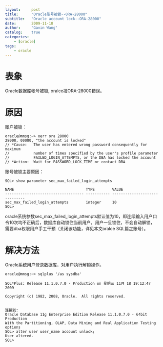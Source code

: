 ```yaml
---
layout:     post
title:      "Oracle账号被锁--ORA-28000"
subtitle:   "Oracle account lock--ORA-28000"
date:       2009-11-18
author:     "Gavin Wang"
catalog:    true
categories:
    - [oracle]
tags:
    - oracle
---
```



# 表象

Oracle数据库帐号被锁, oralce报ORA-28000错误。

# 原因

账户被锁：

```shell
oracle@mmsg:~> oerr ora 28000
28000, 00000, "the account is locked"
// *Cause:   The user has entered wrong password consequently for maximum
//           number of times specified by the user's profile parameter
//           FAILED_LOGIN_ATTEMPTS, or the DBA has locked the account
// *Action:  Wait for PASSWORD_LOCK_TIME or contact DBA
```

账号被锁主要原因：

```shell
SQL> show parameter sec_max_failed_login_attempts

NAME                                 TYPE        VALUE
------------------------------------ ----------- ------------------------------
sec_max_failed_login_attempts        integer     10
SQL>
```

oracle系统参数sec_max_failed_login_attempts默认值为10，即连续输入用户口令10次均不正确后，数据库自动锁住当前用户，用户一旦锁住，不会自动解锁，需要dba权限用户手工干预（关闭该功能，详见本文oralce SQL篇之账号）。

# 解决方法

Oracle系统用户登录数据库，对用户执行解锁操作。

```shell
oracle@mmsg:~> sqlplus '/as sysdba'

SQL*Plus: Release 11.1.0.7.0 - Production on 星期三 11月 18 19:12:47 2009

Copyright (c) 1982, 2008, Oracle.  All rights reserved.


连接到: 
Oracle Database 11g Enterprise Edition Release 11.1.0.7.0 - 64bit Production
With the Partitioning, OLAP, Data Mining and Real Application Testing options 
SQL> alter user user_name account unlock;
User altered.
SQL>
```
